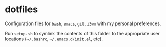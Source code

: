 # dotfiles

Configuration files for [`bash`](https://www.gnu.org/software/bash/),
[`emacs`](https://www.gnu.org/software/emacs/),
[`git`](https://git-scm.com/),
[`i3wm`](https://i3wm.org/)
with my personal preferences.

Run `setup.sh` to symlink the contents of this folder to the
appropriate user locations (`~/.bashrc`, `~/.emacs.d/init.el`, etc).
